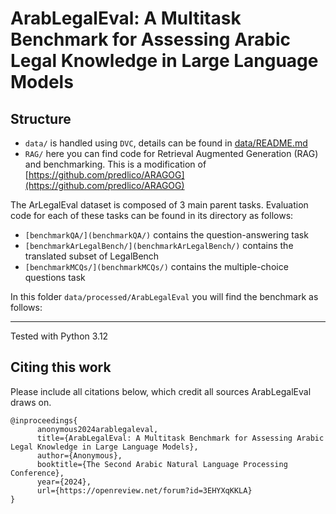 # ArabLegalEval: A Multitask Benchmark for Assessing Arabic Legal Knowledge in Large Language Models

## Structure

- `data/` is handled using `DVC`, details can be found in [data/README.md](data/README.md)
- `RAG/` here you can find code for Retrieval Augmented Generation (RAG) and benchmarking. This is a modification of [https://github.com/predlico/ARAGOG](https://github.com/predlico/ARAGOG)

The ArLegalEval dataset is composed of 3 main parent tasks. Evaluation code for each of these tasks can be found in its directory as follows:
- `[benchmarkQA/](benchmarkQA/)` contains the question-answering task
- `[benchmarkArLegalBench/](benchmarkArLegalBench/)` contains the translated subset of LegalBench
- `[benchmarkMCQs/](benchmarkMCQs/)` contains the multiple-choice questions task

In this folder `data/processed/ArabLegalEval` you will find the benchmark as follows:

---

Tested with Python 3.12


## Citing this work

Please include all citations below, which credit all sources ArabLegalEval draws on.

```text
@inproceedings{
      anonymous2024arablegaleval,
      title={ArabLegalEval: A Multitask Benchmark for Assessing Arabic Legal Knowledge in Large Language Models},
      author={Anonymous},
      booktitle={The Second Arabic Natural Language Processing Conference},
      year={2024},
      url={https://openreview.net/forum?id=3EHYXqKKLA}
}
```
